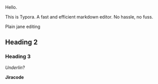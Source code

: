 Hello.

This is Typora. A fast and efficient markdown editor. 
No hassle, no fuss.

Plain jane editing

## Heading 2 

### Heading 3

_Underlin_?

**Jiracode**

